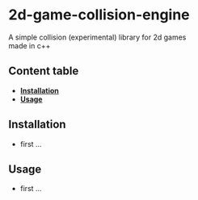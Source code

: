# 2d-game-collision-engine
A simple collision (experimental) library for 2d games<br>
made in c++

## Content table
* **[Installation](#installation)**
* **[Usage](#usage)**

## Installation
* first ...

## Usage
* first ...
